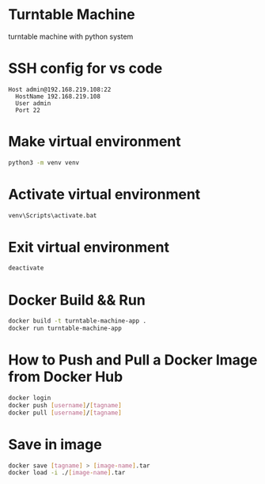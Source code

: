 # Turntable Machine

turntable machine with python system

# SSH config for vs code
```
Host admin@192.168.219.108:22
  HostName 192.168.219.108
  User admin
  Port 22
```

# Make virtual environment

```bash
python3 -m venv venv
```

# Activate virtual environment

```bash
venv\Scripts\activate.bat
```

# Exit virtual environment

```bash
deactivate
```

# Docker Build && Run

```bash
docker build -t turntable-machine-app .
docker run turntable-machine-app
```

# How to Push and Pull a Docker Image from Docker Hub

```bash
docker login
docker push [username]/[tagname]
docker pull [username]/[tagname]
```

# Save in image

```bash
docker save [tagname] > [image-name].tar
docker load -i ./[image-name].tar
```
